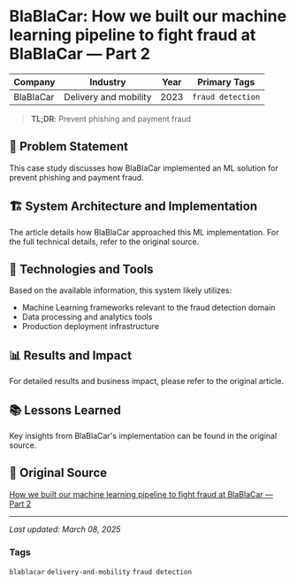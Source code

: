 # BlaBlaCar: How we built our machine learning pipeline to fight fraud at BlaBlaCar — Part 2

| Company | Industry | Year | Primary Tags | 
|---------|----------|------|--------------|
| BlaBlaCar | Delivery and mobility | 2023 | `fraud detection` |

> **TL;DR**: Prevent phishing and payment fraud

## 📝 Problem Statement

This case study discusses how BlaBlaCar implemented an ML solution for prevent phishing and payment fraud.

## 🏗️ System Architecture and Implementation

The article details how BlaBlaCar approached this ML implementation. For the full technical details, refer to the original source.

## 🔧 Technologies and Tools

Based on the available information, this system likely utilizes:

- Machine Learning frameworks relevant to the fraud detection domain
- Data processing and analytics tools
- Production deployment infrastructure

## 📊 Results and Impact

For detailed results and business impact, please refer to the original article.

## 📚 Lessons Learned

Key insights from BlaBlaCar's implementation can be found in the original source.

## 🔗 Original Source

[How we built our machine learning pipeline to fight fraud at BlaBlaCar — Part 2](https://medium.com/blablacar/how-we-built-our-machine-learning-pipeline-to-fight-fraud-at-blablacar-part-2-476335f459b4)

---

*Last updated: March 08, 2025*

### Tags

`blablacar` `delivery-and-mobility` `fraud detection`
